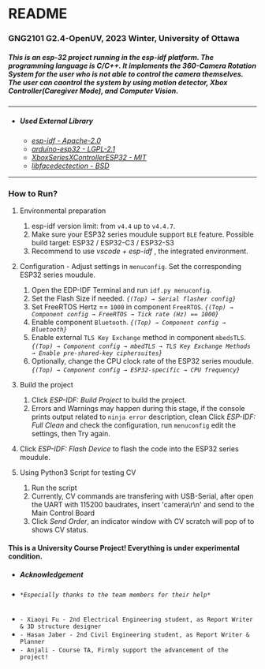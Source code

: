 # README

### GNG2101 G2.4-OpenUV, 2023 Winter, University of Ottawa

##### *This is an esp-32 project running in the esp-idf platform. The programming language is C/C++. It implements the 360-Camera Rotation System for the user who is not able to control the camera themselves. The user can caontrol the system by using motion detector, Xbox Controller(Caregiver Mode), and Computer Vision.*

---

- ##### *Used External Library*
    - *[esp-idf - Apache-2.0](https://github.com/espressif/esp-idf)*
    - *[arduino-esp32 - LGPL-2.1](https://github.com/espressif/arduino-esp32)*
    - *[XboxSeriesXControllerESP32 - MIT](https://github.com/asukiaaa/arduino-XboxSeriesXControllerESP32)*
    - *[libfacedectection - BSD](https://github.com/ShiqiYu/libfacedetection)*

---

### How to Run?

1. Environmental preparation
    1. esp-idf version limit: from `v4.4` up to `v4.4.7`.
    2. Make sure your ESP32 series moudule support `BLE` feature. Possible build target: ESP32 / ESP32-C3 / ESP32-S3
    3. Recommend to use *vscode + esp-idf* , the integrated environment.

2. Configuration - Adjust settings in `menuconfig`.
Set the corresponding ESP32 series moudule.
    1. Open the EDP-IDF Terminal and run `idf.py menuconfig`.
    2. Set the Flash Size if needed. *`{(Top) → Serial flasher config}`*
    3. Set FreeRTOS Hertz == `1000` in component `FreeRTOS`. *`{(Top) → Component config → FreeRTOS → Tick rate (Hz) == 1000}`*
    4. Enable component `Bluetooth`. *`{(Top) → Component config → Bluetooth}`*
    5. Enable external `TLS Key Exchange`  method in component `mbedsTLS`. *`{(Top) → Component config → mbedTLS → TLS Key Exchange Methods → Enable pre-shared-key ciphersuites}`*
    6. Optionally, change the CPU clock rate of the ESP32 series moudule. *`{(Top) → Component config → ESP32-specific → CPU frequency}`*

3. Build the project
    1. Click *ESP-IDF: Build Project* to build the project.
    2. Errors and Warnings may happen during this stage, if the console prints output related to `ninja error` description, clean Click *ESP-IDF: Full Clean* and check the configuration, run `menuconfig` edit the settings, then Try again.
4. Click *ESP-IDF: Flash Device* to flash the code into the ESP32 series moudule.

5. Using Python3 Script for testing CV
    1. Run the script
    2. Currently, CV commands are transfering with USB-Serial, after open the UART with 115200 baudrates, insert 'camera\r\n' and send to the Main Control Board
    3. Click *Send Order*, an indicator window with CV scratch will pop of to shows CV status.



#### This is a University Course Project! Everything is under experimental condition.
- #####     *Acknowledgement*
- ###### `*Especially thanks to the team members for their help*`
- `- Xiaoyi Fu - 2nd Electrical Engineering student, as Report Writer & 3D structure designer`
- `- Hasan Jaber - 2nd Civil Engineering student, as Report Writer & Planner`
- `- Anjali - Course TA, Firmly support the advancement of the project!`


    
